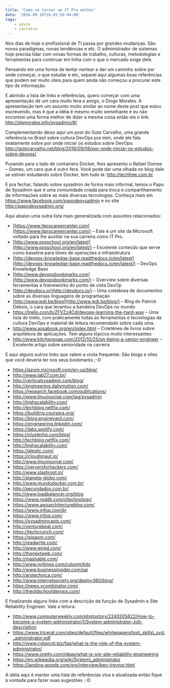 ```yaml
---
title: 'Como se tornar um IT Pro melhor'
date: '2016-09-19T16:45:50-04:00'
tags:
    - azure
    - carreira    
---
```


Nos dias de hoje o profissional de TI passa por grandes mudanças. São novos paradigmas, novas tendências e etc. O administrador de sistemas hoje precisa lidar com novas formas de trabalho, culturas, metodologias e ferramentas para continuar em linha com o que o mercado exige dele.

Pensando em uma forma de tentar nortear e dar um caminho sobre por onde começar, o que estudar e etc, separei aqui algumas boas referências que podem ser muito úteis para quem ainda não começou a procurar este tipo de informação.

E abrindo a lista de links e referências, quero começar com uma apresentação de um cara muito fera e amigo, o Diogo Morales. A apresentação tem um assunto muito similar ao nome deste post que estou escrevendo, mas é que a idéia é mesmo muito semelhante e eu não encontrei uma forma melhor de dizer a mesma coisa então eis o link: <http://dgmorales.info/sysadmin/#/>

Complementando deixo aqui um post do Guto Carvalho, uma grande referência no Brasil sobre cultura DevOps pra mim, onde ele fala exatamente sobre por onde iniciar os estudos sobre DevOps: <http://gutocarvalho.net/blog/2016/09/06/por-onde-iniciar-os-estudos-sobre-devops/>

Puxando para o lado de containers Docker, lhes apresento o Rafael Gomes – Gomex, um cara que é outro fera. Você pode dar uma olhada no blog dele se estiver estudando sobre Docker, tem tudo lá: <http://techfree.com.br>

E pra fechar, falando sobre sysadmin de forma mais informal, temos o Papo de Sysadmin que é uma comunidade criada para troca e compartihamento de informações sobre as mais diversas tecnologias. Conheça mais em <https://www.facebook.com/papodesysadmin> e no site <http://papodesysadmin.org/>

Aqui abaixo uma outra lista mais generalizada com assuntos relacionados:

- [https://www.itprocareercenter.com](https://www.itprocareercenter.com/) – Este é um site da Microsoft voltado para lhe auxiliar na sua carreira como IT Pro.
- [http://www.opsschool.org/en/latest](http://www.opsschool.org/en/latest/) – Excelente conteúdo que serve como baseline para times de operações e infraestrutura
- [http://devops-knowledge-base.readthedocs.io/en/latest](http://devops-knowledge-base.readthedocs.io/en/latest/) – DevOps Knowledge Base
- [http://www.devopsbookmarks.com](http://www.devopsbookmarks.com/) – Overview sobre diversas ferramentas e frameworks do ponto de vista DevOp
- [http://devdocs.io](http://devdocs.io/) – Uma coletânea de documentos sobre as diversas linguagens de programação
- [http://www.jedi.be/blog](http://www.jedi.be/blog/) – Blog do Patrick Debois, o cara que levantou a bandeira DevOps no mundo
- <https://trello.com/b/ZFVZz4Cd/devops-learning-the-hard-way> – Uma lista do trello, com praticamente todas as ferramentas e tecnologias da cultura DevOps e material de leitura recomendado sobre cada uma.
- <http://www.aosabook.org/en/index.html> – Coletênea de livros sobre arquitetura de aplicações. Tem alguns tópicos muito interessantes
- <http://www.kitchensoap.com/2012/10/25/on-being-a-senior-engineer> – Excelente artigo sobre senioridade na carreira

E aqui alguns outros links que valem a visita frequente. São blogs e sites que você deveria ter nos seus bookmarks ;-D

- <https://azure.microsoft.com/en-us/blog/>
- [http://www.lab27.com.br/ ](http://www.lab27.com.br/)
- [http://verticalsysadmin.com/blog/ ](http://verticalsysadmin.com/blog/)
- [http://engineering.dailymotion.com/ ](http://engineering.dailymotion.com/)
- [https://research.facebook.com/publications/ ](https://research.facebook.com/publications/)
- [http://www.linuxjournal.com/tag/sysadmin ](http://www.linuxjournal.com/tag/sysadmin)
- [http://highscalability.com/ ](http://highscalability.com/)
- [http://techblog.netflix.com/ ](http://techblog.netflix.com/)
- [https://building.coursera.org/ ](https://building.coursera.org/)
- <https://blog.engineyard.com/>
- [https://engineering.linkedin.com/ ](https://engineering.linkedin.com/)
- [https://labs.spotify.com/ ](https://labs.spotify.com/)
- [https://clusterhq.com/blog/ ](https://clusterhq.com/blog/)
- [http://techblog.netflix.com/ ](http://techblog.netflix.com/)
- [http://highscalability.com/ ](http://highscalability.com/)
- [https://alestic.com/ ](https://alestic.com/)
- [https://cloudonaut.io/ ](https://cloudonaut.io/)
- [http://www.linuxjournal.com/ ](http://www.linuxjournal.com/)
- [https://serversforhackers.com/ ](https://serversforhackers.com/)
- [http://www.slashroot.in/ ](http://www.slashroot.in/)
- [http://planeta-globo.com/ ](http://planeta-globo.com/)
- [http://www.mundodocker.com.br/ ](http://www.mundodocker.com.br/)
- [http://secundados.com.br/ ](http://secundados.com.br/)
- [http://www.loadbalancer.org/blog ](http://www.loadbalancer.org/blog)
- [https://www.reddit.com/r/technology/ ](https://www.reddit.com/r/technology/)
- [https://www.awsarchitectureblog.com/ ](https://www.awsarchitectureblog.com/)
- [https://www.infoq.com/br ](https://www.infoq.com/br)
- [https://www.infoq.com/ ](https://www.infoq.com/)
- [https://sysadmincasts.com/ ](https://sysadmincasts.com/)
- [http://venturebeat.com/ ](http://venturebeat.com/)
- [https://techcrunch.com/ ](https://techcrunch.com/)
- [https://gigaom.com/ ](https://gigaom.com/)
- [http://readwrite.com/ ](http://readwrite.com/)
- [http://www.wired.com/ ](http://www.wired.com/)
- [http://thenextweb.com/ ](http://thenextweb.com/)
- [http://mashable.com/ ](http://mashable.com/)
- [http://www.nytimes.com/column/bits ](http://www.nytimes.com/column/bits)
- [http://www.businessinsider.com/sai ](http://www.businessinsider.com/sai)
- [http://arstechnica.com/ ](http://arstechnica.com/)
- [http://www.internetsociety.org/deploy360/blog/ ](http://www.internetsociety.org/deploy360/blog/)
- <https://news.ycombinator.com/>
- [http://theoldschooldevops.com/ ](http://theoldschooldevops.com/)

E finalizando alguns links com a descrição da função de Sysadmin e Site Reliability Engineer. Vale a leitura:

- [http://www.computerweekly.com/photostory/2240205822/How-to-become-a-system-administrator/1/System-administrator-Job-description ](http://www.computerweekly.com/photostory/2240205822/How-to-become-a-system-administrator/1/System-administrator-Job-description)
- [https://www.tricerat.com/sites/default/files/whitepapers/top\_skills\_sys\_administrator.pdf ](https://www.tricerat.com/sites/default/files/whitepapers/top_skills_sys_administrator.pdf)
- [http://www.cyberciti.biz/faq/what-is-the-role-of-the-system-administrator/ ](http://www.cyberciti.biz/faq/what-is-the-role-of-the-system-administrator/)
- [https://www.oreilly.com/ideas/what-is-sre-site-reliability-engineering ](https://www.oreilly.com/ideas/what-is-sre-site-reliability-engineering)
- [https://en.wikipedia.org/wiki/System\_administrator ](https://en.wikipedia.org/wiki/System_administrator)
- [https://landing.google.com/sre/interview/ben-treynor.html ](https://landing.google.com/sre/interview/ben-treynor.html)

A idéia aqui é manter uma lista de referências viva e atualizada então fique à vontade para fazer suas sugestões ;-D
